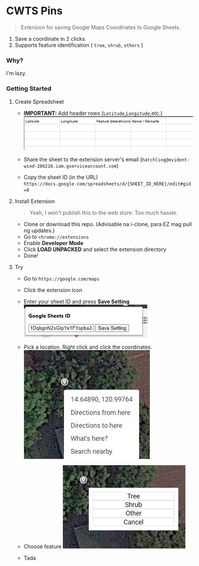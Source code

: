 # CWTS Pins

> Extension for saving Google Maps Coordinates to Google Sheets.

1. Save a coordinate in 2 clicks.
2. Supports feature identification ( `tree`, `shrub`, `others` )

### Why?

I'm lazy.

### Getting Started

1. Create Spreadsheet

   - **IMPORTANT:** Add header rows (`Latitude`,`Longitude`,etc.)
     ![Extension](readme_images/header.PNG)

   - Share the sheet to the extension server's email (`hatchling@evident-wind-286216.iam.gserviceaccount.com`)
   - Copy the sheet ID (in the URL)
     `https://docs.google.com/spreadsheets/d/{SHEET_ID_HERE}/edit#gid=0`

2. Install Extension

   > Yeah, I won't publish this to the web store. Too much hassle.

   - Clone or download this repo. (Advisable na i-clone, para EZ mag pull ng updates.)
   - Go to `chrome://extensions`
   - Enable **Developer Mode**
   - Click **LOAD UNPACKED** and select the extension directory
   - Done!

3. Try

   - Go to `https://google.com/maps`
   - Click the extension icon
   - Enter your sheet ID and press **Save Setting**
     ![Extension](readme_images/1.PNG)

   - Pick a location. Right click and click the coordinates.
     ![Extension](readme_images/2.PNG)
   - Choose feature
     ![Extension](readme_images/3.PNG)
   - Tada
